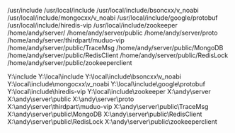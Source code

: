 /usr/include
/usr/local/include
/usr/local/include/bsoncxx/v_noabi
/usr/local/include/mongocxx/v_noabi
/usr/local/include/google/protobuf
/usr/local/include/hiredis-vip
/usr/local/include/zookeeper
/home/andy/server/
/home/andy/server/public
/home/andy/server/proto
/home/andy/server/thirdpart/muduo-vip
/home/andy/server/public/TraceMsg
/home/andy/server/public/MongoDB
/home/andy/server/public/RedisClient
/home/andy/server/public/RedisLock
/home/andy/server/public/zookeeperclient

Y:\include
Y:\local\include
Y:\local\include\bsoncxx\v_noabi
Y:\local\include\mongocxx\v_noabi
Y:\local\include\google\protobuf
Y:\local\include\hiredis-vip
Y:\local\include\zookeeper
X:\andy\server
X:\andy\server\public
X:\andy\server\proto
X:\andy\server\thirdpart\muduo-vip
X:\andy\server\public\TraceMsg
X:\andy\server\public\MongoDB
X:\andy\server\public\RedisClient
X:\andy\server\public\RedisLock
X:\andy\server\public\zookeeperclient
